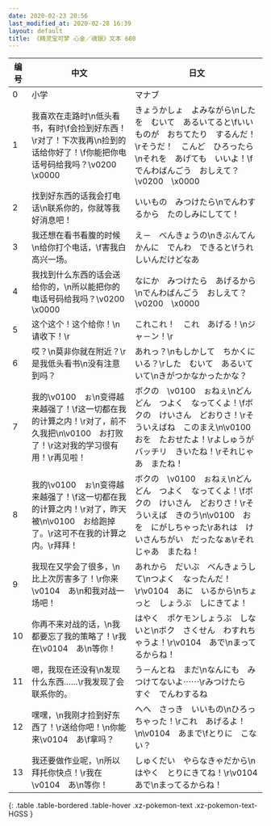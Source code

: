 ```yaml
---
date: 2020-02-23 20:56
last_modified_at: 2020-02-28 16:39
layout: default
title: 《精灵宝可梦 心金／魂银》文本 680
---
```

| 编号 | 中文 | 日文 |
| ---- | ---- | ---- |
| 0 | 小学 | マナブ |
| 1 | 我喜欢在走路时\n低头看书，有时\f会捡到好东西！\r对了！下次我再\n捡到的话给你好了！\f你能把你电话号码给我吗？\v0200　\x0000 | きょうかしょ　よみながら\nしたを　むいて　あるいてると\fいいものが　おちてたり　するんだ！\rそうだ！　こんど　ひろったら\nそれを　あげても　いいよ！\fでんわばんごう　おしえて？\v0200　\x0000 |
| 2 | 找到好东西的话我会打电话\n联系你的，你就等我好消息吧！ | いいもの　みつけたら\nでんわするから　たのしみにしてて！ |
| 3 | 我还想在看书看腹的时候\n给你打个电话，\f害我白高兴一场。 | え－　べんきょうの\nきぶんてんかんに　でんわ　できると\fうれしいんだけどなあ |
| 4 | 我找到什么东西的话会送给你的，\n所以能把你的电话号码给我吗？\v0200　\x0000 | なにか　みつけたら　あげるから\nでんわばんごう　おしえて？\v0200　\x0000 |
| 5 | 这个这个！这个给你！\n请收下！\r | これこれ！　これ　あげる！\nジャ－ン！\r |
| 6 | 哎？\n莫非你就在附近？\r是我低头看书\n没有注意到吗？ | あれっ？\nもしかして　ちかくにいる？\rした　むいて　あるいていて\nきがつかなかったかな？ |
| 7 | 我的\v0100　ぉ\n变得越来越强了！\f这一切都在我的计算之内！\r对了，前不久我把\n\v0100　お打败了！\r这对我的学习很有用！\r再见啦！ | ボクの　\v0100　ぉねぇ\nどんどん　つよく　なってくよ！\fボクの　けいさん　どおりさ！\rそういえばね　このまえ\n\v0100　おを　たおせたよ！\rよしゅうが　バッチリ　きいたね！\rそれじゃあ　またね！ |
| 8 | 我的\v0100　ぉ\n变得越来越强了！\f这一切都在我的计算之内！\r对了，昨天被\n\v0100　お给跑掉了。\r这可不在我的计算之内。\r拜拜！ | ボクの　\v0100　ぉねぇ\nどんどん　つよく　なってくよ！\fボクの　けいさん　どおりさ！\rそういえば　きのう\n\v0100　おを　にがしちゃった\rあれは　けいさんちがい　だったなぁ\rそれじゃあ　またね！ |
| 9 | 我现在又学会了很多，\n比上次厉害多了！\r你来\v0104　あ\n和我对战一场吧！ | あれから　だいぶ　べんきょうして\nつよく　なったんだ！\r\v0104　あに　いるから\nちょっと　しょうぶ　しにきてよ！ |
| 10 | 你再不来对战的话，\n我都要忘了我的策略了！\r我在\v0104　あ\n等你！ | はやく　ポケモンしょうぶ　しないと\nボク　さくせん　わすれちゃうよ！\r\v0104　あで\nまってるからね！ |
| 11 | 嗯，我现在还没有\n发现什么东西……\r我发现了会联系你的。 | う－んとね　まだ\nなんにも　みつけてないよ⋯⋯\rみつけたら　すぐ　でんわするね |
| 12 | 嘿嘿，\n我刚才捡到好东西了！\r送给你吧！\n你能来\v0104　あ\f拿吗？ | へへ　さっき　いいもの\nひろっちゃった！\rこれ　あげるよ！\n\v0104　あまで\fとりに　こない？ |
| 13 | 我还要做作业呢，\n所以拜托你快点！\r我在\v0104　あ\n等你！ | しゅくだい　やらなきゃだから\nはやく　とりにきてね！\r\v0104　あで\nまってるからね！ |
{: .table .table-bordered .table-hover .xz-pokemon-text .xz-pokemon-text-HGSS }